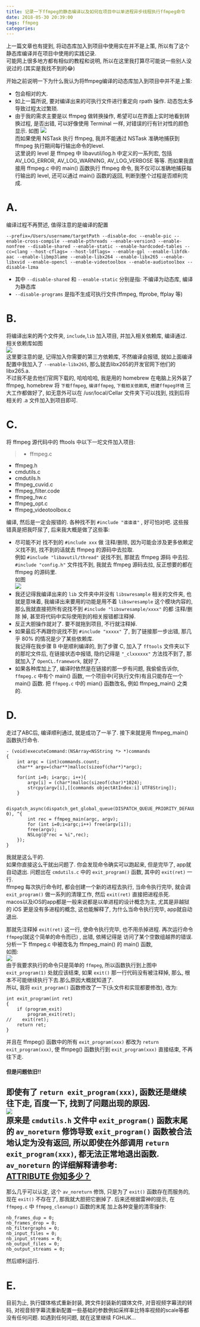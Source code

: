 ```yaml
---
title: 记录一下ffmpeg的静态编译以及如何在项目中以单进程异步线程执行ffmpeg命令
date: 2018-05-30 20:39:00
tags: ffmpeg
categories:
---
```


上一篇文章也有提到, 将动态库加入到项目中使用实在并不是上策, 所以有了这个静态库编译并在项目中使用的实践记录.  
可能网上很多地方都有相似的教程和说明, 所以在这里我打算尽可能说一些别人没说过的.(其实是我找不到的😂)  
<!-- more -->

开始之前说明一下为什么我认为将ffmpeg编译的动态库加入到项目中并不是上策:
* 包会相对的大.
* 如上一篇所说, 要对编译出来的可执行文件进行重定向 rpath 操作. 动态包太多导致过程太过繁琐.
* 由于我的需求主要是以 ffmpeg 做转换操作, 希望可以在界面上实时地看到转换过程, 是否出错, 可以好像使用 Terminal 一样, 对错误的行有针对性的颜色显示.  如图  ![](WechatIMG1450.jpeg)  
而如果使用 NSTask 执行 ffmpeg, 我并不能通过 NSTask 准确地捕获到 ffmpeg 执行期间每行输出命令的level.  
这里说的 level 是 ffmpeg 中 libavutil/log.h 中定义的一系列宏, 包括 AV_LOG_ERROR, AV_LOG_WARNING, AV_LOG_VERBOSE 等等.
而如果我直接用 ffmpeg.c 中的 main() 函数执行 ffmpeg 命令, 我不仅可以准确地捕获每行输出的 level, 还可以通过 main() 函数的返回, 判断到整个过程是否顺利完成.

# A.
编译过程不再赘述, 值得注意的是编译的配置
```
--prefix=/Users/username/targetPath --disable-doc --enable-pic --enable-cross-compile --enable-pthreads --enable-version3 --enable-nonfree --disable-shared --enable-static --enable-hardcoded-tables --cc=clang --host-cflags= --host-ldflags= --enable-gpl --enable-libfdk-aac --enable-libmp3lame --enable-libx264 --enable-libx265 --enable-libxvid --enable-opencl --enable-videotoolbox --enable-audiotoolbox --disable-lzma
```

* 其中 `--disable-shared` 和 `--enable-static` 分别是指: 不编译为动态库, 编译为静态库  
* `--disable-programs` 是指不生成可执行文件(ffmpeg, ffprobe, ffplay 等)

# B.
将编译出来的两个文件夹, `include`,`lib` 加入项目, 并加入相关依赖库, 编译通过.  
相关依赖库如图  
![](WechatIMG1453.jpeg)  
这里要注意的是, 记得加入你需要的第三方依赖库, 不然编译会报错, 就如上面编译配置中我加入了 `--enable-libx265`, 那么就去libx265的开发官网下他们的 libx265.a.  
不过我不是去他们官网下载的, 哈哈哈哈, 我是用的 homebrew 在电脑上另外装了 ffmpeg, homebrew 将 `下载ffmpeg`, `编译ffmpeg`, `下载相关依赖库`, `搭建ffmpeg环境` 三大工作都做好了, 如无意外可以在 /usr/local/Cellar 文件夹下可以找到, 找到后将相关的 .a 文件加入到项目即可.

# C.
将 ffmpeg 源代码中的 fftools 中以下一坨文件加入项目:
>* ffmpeg.c
* ffmpeg.h
* cmdutils.c
* cmdutils.h
* ffmpeg_cuvid.c
* ffmpeg_filter.code
* ffmpeg_hw.c
* ffmpeg_opt.c
* ffmpeg_videotoolbox.c  

编译, 然后是一定会报错的. 各种找不到 `#include "谁谁谁"` , 好可怕对吧. 这些报错真是把我吓尿了, 后来我大概是做了这些事:
* 尽可能不对 找不到的 `#include xxx` 做 注释/删除, 因为可能会涉及更多依赖定义找不到, 找不到的话就去 ffmpeg 的源码中去拉取.  
例如 `#include "libavutil/thread"` 说找不到, 那就去 ffmpeg 源码 中去拉. `#include "config.h"` 文件找不到, 我就去 ffmpeg 源码去拉, 反正想要的都在 ffmpeg 的源码里.  
如图  
![](WechatIMG1455.jpeg)  
* 我还记得我编译出来的 `lib` 文件夹中并没有 `libswresample` 相关的文件夹, 也就是意味着, 我编译出来要用的功能是用不着 `libswresample` 这个模块内容的, 那么我就直接把所有说找不到 `#include "libswresample/xxxx"` 的都 注释/删除 掉, 甚至将代码中实际使用到的相关报错都注释掉.
* 反正大胆操作就对了. 要不就拖到项目, 不行就注释掉.
* 如果最后不再跟你说找不到 `#include "xxxxx"` 了, 到了链接那一步出错, 那几乎 80% 的情况是少了某些依赖库.  
我记得在我步骤 B 中是顺利编译的, 到了步骤 C, 加入了 `fftools` 文件夹以下的那坨文件后, 在链接状态中报错, 隐约记得是 `"_clxxxxxx"` 方法找不到了, 那就加入了 `OpenCL.framework`, 就好了.
* 如果各种库加上了, 编译时依然是在链接的那一步有问题, 我偷偷告诉你, `ffmpeg.c` 中有个 main() 函数, 一个项目中(可执行文件)有且只能存在一个 main() 函数. 把 `ffmpeg.c` 中的 mian() 函数改名, 例如 ffmpeg_main() 之类的.  

# D.
走过了ABC后, 编译顺利通过, 就是成功了一半了. 接下来就是用 ffmpeg_main() 函数执行命令.  
```
- (void)executeCommand:(NSArray<NSString *> *)commands
{
    int argc = (int)commands.count;
    char** argv=(char**)malloc(sizeof(char*)*argc);

    for(int i=0; i<argc; i++){
        argv[i] = (char*)malloc(sizeof(char)*1024);
        strcpy(argv[i],[[commands objectAtIndex:i] UTF8String]);
    }

    dispatch_async(dispatch_get_global_queue(DISPATCH_QUEUE_PRIORITY_DEFAULT, 0), ^{
        int rec = ffmpeg_main(argc, argv);
        for (int i=0;i<argc;i++) free(argv[i]);
        free(argv);
        NSLog(@"rec = %i",rec);
    });
}
```
我就是这么干的.  
如果你直接这么干就出问题了. 你会发现命令确实可以跑起来, 但是完毕了, app就自动退出.
问题出在 `cmdutils.c` 中的 `exit_program()` 函数, 其中的 `exit(ret)` 一行.  
ffmpeg 每次执行命令时, 都会创建一个新的进程去执行, 当命令执行完毕, 就会调 `exit_program()` 做一系列的清理工作, 然后 `exit(ret)` 直接把进程杀死.  
macos以及iOS的app都是一般来说都是以单进程的设计概念为主, 尤其是非越狱的 iOS 更是没有多进程的概念, 这也能解释了, 为什么当命令执行完毕, app就自动退出.  

那就先注释掉 `exit(ret)` 这一行, 使命令执行完毕, 也不用杀掉进程.
再次运行命令 `ffmpeg`(就这个简单的命令而已) , 出错, 依稀记得是 访问了某个空数组越界的错误.
分析一下 ffmpeg.c 中被改名为 ffmpeg_main() 的 main() 函数,  
如图:  
![](1527693870904.jpg)  
由于我要求执行的命令只是简单的 `ffmpeg`, 所以函数执行到上图中 `exit_program(1)` 处就应该结束, 如果 `exit()` 那一行代码没有被注释掉, 那么, 根本不可能继续执行下去.那么原因大概就知道了.    
所以, 我将 `exit_program()` 函数修改了一下(头文件和实现都要修改), 改为:
```
int exit_program(int ret)
{
    if (program_exit)
        program_exit(ret);
//    exit(ret);
    return ret;
}
```
并且在 ffmpeg() 函数中的所有 `exit_program(xxx)` 都改为 `return exit_program(xxx)`, 使 ffmpeg() 函数执行到 `exit_program(xxx)` 直接结束, 不再往下走.

#### 但是问题依旧!!
即使有了 `return exit_program(xxx)`, 函数还是继续往下走, 百度一下, 找到了问题出现的原因.  
![](1527694497040.jpg)  
原来是 `cmdutils.h` 文件中 `exit_program()` 函数末尾的 `av_noreturn` 修饰导致 `exit_program()` 函数被合法地认定为没有返回, 所以即使在外部调用 `return exit_program(xxx)`, 都无法正常地退出函数.  
`av_noreturn` 的详细解释请参考:  
[__ATTRIBUTE__ 你知多少？](https://www.cnblogs.com/astwish/p/3460618.html)  
---
那么几乎可以认定, 这个 `av_noreturn` 修饰, 只是为了 `exit()` 函数存在而服务的, 现在 `exit()` 不存在了, 那我就大胆把它删掉了.
后来还根据雷神的提示, 在 `ffmpeg.c` 中 `ffmpeg_cleanup()` 函数的末尾 加上各种变量的清零操作:  
```
nb_frames_dup = 0;
nb_frames_drop = 0;
nb_filtergraphs = 0;
nb_input_files = 0;
nb_input_streams = 0;
nb_output_files = 0;
nb_output_streams = 0;
```
然后顺利运行.

# E.
目前为止, 执行媒体格式重新封装, 跨文件封装新的媒体文件, 对音视频字幕流的转码, 对视音频字幕流重新配置一些基础的参数例如采样率比特率视频的scale等都没有任何问题. 如遇到任何问题, 就在这里继续 FGHIJK...
